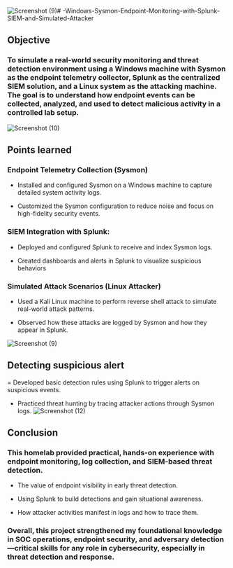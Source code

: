 ![Screenshot (9)](https://github.com/user-attachments/assets/d94a735e-823d-4628-b9dc-d75ac68afd62)# -Windows-Sysmon-Endpoint-Monitoring-with-Splunk-SIEM-and-Simulated-Attacker
## Objective

### To simulate a real-world security monitoring and threat detection environment using a Windows machine with Sysmon as the endpoint telemetry collector, Splunk as the centralized SIEM solution, and a Linux system as the attacking machine. The goal is to understand how endpoint events can be collected, analyzed, and used to detect malicious activity in a controlled lab setup.

![Screenshot (10)](https://github.com/user-attachments/assets/d1d35222-c282-46bb-ac6f-975b07e95dcb)

## Points learned

### Endpoint Telemetry Collection (Sysmon)
- Installed and configured Sysmon on a Windows machine to capture detailed system activity logs.

- Customized the Sysmon configuration to reduce noise and focus on high-fidelity security events.

### SIEM Integration with Splunk:
- Deployed and configured Splunk to receive and index Sysmon logs.

- Created dashboards and alerts in Splunk to visualize suspicious behaviors

### Simulated Attack Scenarios (Linux Attacker)
- Used a Kali Linux machine to perform reverse shell attack to simulate real-world attack patterns.

- Observed how these attacks are logged by Sysmon and how they appear in Splunk.

![Screenshot (9)](https://github.com/user-attachments/assets/f0a4e880-103a-424d-b094-fe2728344c5a)

##  Detecting suspicious alert
= Developed basic detection rules using Splunk to trigger alerts on suspicious events.

- Practiced threat hunting by tracing attacker actions through Sysmon logs.
![Screenshot (12)](https://github.com/user-attachments/assets/fdef6b5d-1a95-400c-ba25-c61f4c5c04fd)


## Conclusion


### This homelab provided practical, hands-on experience with endpoint monitoring, log collection, and SIEM-based threat detection.

- The value of endpoint visibility in early threat detection.

- Using Splunk to build detections and gain situational awareness.

- How attacker activities manifest in logs and how to trace them.

### Overall, this project strengthened my foundational knowledge in SOC operations, endpoint security, and adversary detection—critical skills for any role in cybersecurity, especially in threat detection and response.

